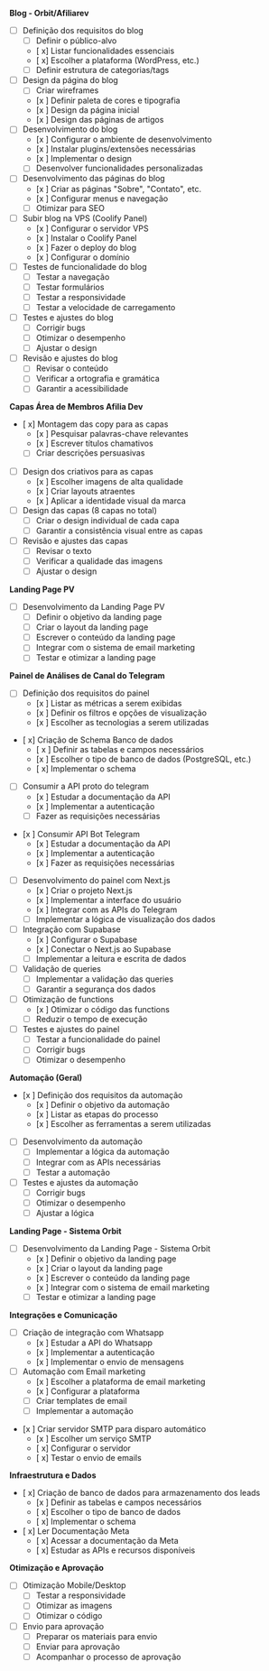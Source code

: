 
**Blog - Orbit/Afiliarev**

*   [ ] Definição dos requisitos do blog
    * [ ] Definir o público-alvo
    *   [ x] Listar funcionalidades essenciais
    *   [ x] Escolher a plataforma (WordPress, etc.)
    *   [ ] Definir estrutura de categorias/tags
*   [ ] Design da página do blog
    *   [ ] Criar wireframes
    *   [x ] Definir paleta de cores e tipografia
    *   [x ] Design da página inicial
    *   [x ] Design das páginas de artigos
*   [ ] Desenvolvimento do blog
    *   [x ] Configurar o ambiente de desenvolvimento
    *   [x ] Instalar plugins/extensões necessárias
    *   [x ] Implementar o design
    *   [ ] Desenvolver funcionalidades personalizadas
*   [ ] Desenvolvimento das páginas do blog
    *   [x ] Criar as páginas "Sobre", "Contato", etc.
    *   [x ] Configurar menus e navegação
    *   [ ] Otimizar para SEO
*   [ ] Subir blog na VPS (Coolify Panel)
    *   [x ] Configurar o servidor VPS
    *   [x ] Instalar o Coolify Panel
    *   [x ] Fazer o deploy do blog
    *   [x ] Configurar o domínio
*   [ ] Testes de funcionalidade do blog
    *   [ ] Testar a navegação
    *   [ ] Testar formulários
    *   [ ] Testar a responsividade
    *   [ ] Testar a velocidade de carregamento
*   [ ] Testes e ajustes do blog
    *   [ ] Corrigir bugs
    *   [ ] Otimizar o desempenho
    *   [ ] Ajustar o design
*   [ ] Revisão e ajustes do blog
    *   [ ] Revisar o conteúdo
    *   [ ] Verificar a ortografia e gramática
    *   [ ] Garantir a acessibilidade

**Capas Área de Membros Afilia Dev**

*   [ x] Montagem das copy para as capas
    *   [x ] Pesquisar palavras-chave relevantes
    *   [x ] Escrever títulos chamativos
    *   [ ] Criar descrições persuasivas
*   [ ] Design dos criativos para as capas
    *   [x ] Escolher imagens de alta qualidade
    *   [x ] Criar layouts atraentes
    *   [x ] Aplicar a identidade visual da marca
*   [ ] Design das capas (8 capas no total)
    *   [ ] Criar o design individual de cada capa
    *   [ ] Garantir a consistência visual entre as capas
*   [ ] Revisão e ajustes das capas
    *   [ ] Revisar o texto
    *   [ ] Verificar a qualidade das imagens
    *   [ ] Ajustar o design

**Landing Page PV**

*   [ ] Desenvolvimento da Landing Page PV
    *   [ ] Definir o objetivo da landing page
    *   [ ] Criar o layout da landing page
    *   [ ] Escrever o conteúdo da landing page
    *   [ ] Integrar com o sistema de email marketing
    *   [ ] Testar e otimizar a landing page

**Painel de Análises de Canal do Telegram**

*   [ ] Definição dos requisitos do painel
    *   [x ] Listar as métricas a serem exibidas
    *   [x ] Definir os filtros e opções de visualização
    *   [x ] Escolher as tecnologias a serem utilizadas
*   [ x] Criação de Schema Banco de dados
    *   [ x ] Definir as tabelas e campos necessários
    *   [x ] Escolher o tipo de banco de dados (PostgreSQL, etc.)
    *   [ x] Implementar o schema
*   [ ] Consumir a API proto do telegram
    *   [x ] Estudar a documentação da API
    *   [x ] Implementar a autenticação
    *   [ ] Fazer as requisições necessárias
*   [x ] Consumir API Bot Telegram
    *   [x ] Estudar a documentação da API
    *   [x ] Implementar a autenticação
    *   [x ] Fazer as requisições necessárias
*   [ ] Desenvolvimento do painel com Next.js
    *   [x ] Criar o projeto Next.js
    *   [x ] Implementar a interface do usuário
    *   [x ] Integrar com as APIs do Telegram
    *   [ ] Implementar a lógica de visualização dos dados
*   [ ] Integração com Supabase
    *   [x ] Configurar o Supabase
    *   [x ] Conectar o Next.js ao Supabase
    *   [ ] Implementar a leitura e escrita de dados
*   [ ] Validação de queries
    *   [ ] Implementar a validação das queries
    *   [ ] Garantir a segurança dos dados
*   [ ] Otimização de functions
    *   [x ] Otimizar o código das functions
    *   [ ] Reduzir o tempo de execução
*   [ ] Testes e ajustes do painel
    *   [ ] Testar a funcionalidade do painel
    *   [ ] Corrigir bugs
    *   [ ] Otimizar o desempenho

**Automação (Geral)**

*   [x ] Definição dos requisitos da automação
    *   [x ] Definir o objetivo da automação
    *   [x ] Listar as etapas do processo
    *   [x ] Escolher as ferramentas a serem utilizadas
*   [ ] Desenvolvimento da automação
    *   [ ] Implementar a lógica da automação
    *   [ ] Integrar com as APIs necessárias
    *   [ ] Testar a automação
*   [ ] Testes e ajustes da automação
    *   [ ] Corrigir bugs
    *   [ ] Otimizar o desempenho
    *   [ ] Ajustar a lógica

**Landing Page - Sistema Orbit**

*   [ ] Desenvolvimento da Landing Page - Sistema Orbit
    *   [x ] Definir o objetivo da landing page
    *   [x ] Criar o layout da landing page
    *   [x ] Escrever o conteúdo da landing page
    *   [x ] Integrar com o sistema de email marketing
    *   [ ] Testar e otimizar a landing page

**Integrações e Comunicação**

*   [ ] Criação de integração com Whatsapp
    *   [x ] Estudar a API do Whatsapp
    *   [x ] Implementar a autenticação
    *   [x ] Implementar o envio de mensagens
*   [ ] Automação com Email marketing
    *   [x ] Escolher a plataforma de email marketing
    *   [x ] Configurar a plataforma
    *   [ ] Criar templates de email
    *   [ ] Implementar a automação
*   [x ] Criar servidor SMTP para disparo automático
    *   [x ] Escolher um serviço SMTP
    *   [ x] Configurar o servidor
    *   [ x] Testar o envio de emails

**Infraestrutura e Dados**

*   [ x] Criação de banco de dados para armazenamento dos leads
    *   [x ] Definir as tabelas e campos necessários
    *   [ x] Escolher o tipo de banco de dados
    *   [ x] Implementar o schema
*   [ x] Ler Documentação Meta
    *   [ x] Acessar a documentação da Meta
    *   [ x] Estudar as APIs e recursos disponíveis

**Otimização e Aprovação**

*   [ ] Otimização Mobile/Desktop
    *   [ ] Testar a responsividade
    *   [ ] Otimizar as imagens
    *   [ ] Otimizar o código
*   [ ] Envio para aprovação
    *   [ ] Preparar os materiais para envio
    *   [ ] Enviar para aprovação
    *   [ ] Acompanhar o processo de aprovação
